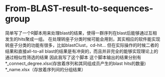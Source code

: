 # From-BLAST-result-to-sequences-group

简单写了一个R脚本用来处理blast的结果，使得一群序列在blast后能够通过互相发生的hits聚成一组。
在处理转座子分类时候可能会用到，其实相应的软件能实现转座子分类的功能有很多，比如blastClust，cd-hit...
但在实际操作的时候二者的结果和直接all-to-all blast的结果是有冲突的，而且并非完全的能够实现理论上的通过相似性筛选的结果
因此我写了这个脚本
这个脚本输出的结果分别有
  *_connect_degree.xlsx(存放着序列和其同组成员产生的blast hits的数量)
  *_name.xlsx（存放着序列间的分组结果）
  
